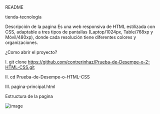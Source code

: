 README

tienda-tecnologia

Descripción de la pagina
Es una web responsiva de HTML estilizada con CSS, adaptable a tres tipos de pantallas (Laptop/1024px, Table/768xp y Móvil/480xp), donde cada resolución tiene diferentes colores y organizaciones.

¿Como abrir el proyecto?

I. git clone https://github.com/contrerinhaz/Prueba-de-Desempe-o-2-HTML-CSS.git

II. cd Prueba-de-Desempe-o-HTML-CSS

III. pagina-principal.html


Estructura de la pagina

![image](https://github.com/user-attachments/assets/30731849-2795-4442-b535-268a7784319d)

